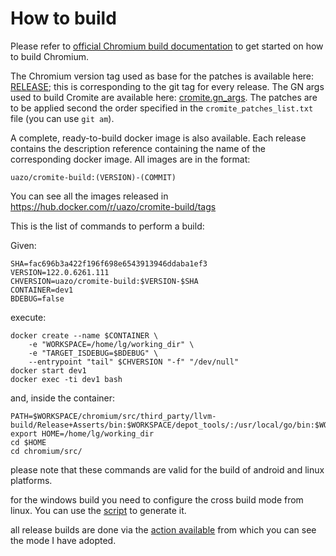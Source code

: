 # How to build

Please refer to [official Chromium build documentation](https://www.chromium.org/developers/how-tos/get-the-code) to get started on how to build Chromium.

The Chromium version tag used as base for the patches is available here: [RELEASE](../build/RELEASE); this is corresponding to the git tag for every release.
The GN args used to build Cromite are available here: [cromite.gn_args](../build/cromite.gn_args).
The patches are to be applied second the order specified in the `cromite_patches_list.txt` file (you can use `git am`).

A complete, ready-to-build docker image is also available.
Each release contains the description reference containing the name of the corresponding docker image. All images are in the format:

`uazo/cromite-build:(VERSION)-(COMMIT)`

You can see all the images released in https://hub.docker.com/r/uazo/cromite-build/tags

This is the list of commands to perform a build:

Given:
```
SHA=fac696b3a422f196f698e6543913946ddaba1ef3
VERSION=122.0.6261.111
CHVERSION=uazo/cromite-build:$VERSION-$SHA
CONTAINER=dev1
BDEBUG=false
```

execute:

```
docker create --name $CONTAINER \
    -e "WORKSPACE=/home/lg/working_dir" \
	-e "TARGET_ISDEBUG=$BDEBUG" \
    --entrypoint "tail" $CHVERSION "-f" "/dev/null"
docker start dev1
docker exec -ti dev1 bash
```

and, inside the container:
```
PATH=$WORKSPACE/chromium/src/third_party/llvm-build/Release+Asserts/bin:$WORKSPACE/depot_tools/:/usr/local/go/bin:$WORKSPACE/mtool/bin:$PATH
export HOME=/home/lg/working_dir
cd $HOME
cd chromium/src/
```

please note that these commands are valid for the build of android and linux platforms.

for the windows build you need to configure the cross build mode from linux.
You can use the [script](https://github.com/uazo/cromite/blob/master/tools/images/win-sdk/prepare.sh) to generate it. 

all release builds are done via the [action available](https://github.com/uazo/cromite/blob/master/.github/workflows/build_cromite.yaml) from which you can see the mode I have adopted.

